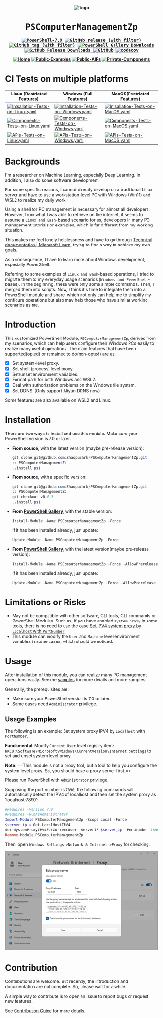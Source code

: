 <div align="center">
<strong>
<samp>

<img src="https://raw.githubusercontent.com/PowerShell/PowerShell/master/assets/av_colors_128.svg?sanitize=true" alt="logo" /> 

# PSComputerManagementZp

[![PowerShell-7.X](https://img.shields.io/badge/PowerShell-7.X-blue?logo=powershell)](https://learn.microsoft.com/en-us/powershell/)
[![GitHub release (with filter)](https://img.shields.io/github/v/release/Zhaopudark/PSComputermanagementZp?logo=github)](https://github.com/Zhaopudark/PSComputerManagementZp/releases)
[![GitHub tag (with filter)](https://img.shields.io/github/v/tag/Zhaopudark/PSComputerManagementZp?logo=github)](https://github.com/Zhaopudark/PSComputerManagementZp/tags)
[![PowerShell Gallery Downloads](https://img.shields.io/powershellgallery/dt/PSComputerManagementZp?logo=powershell&label=PowerShell%20Gallery%20downloads)](https://www.powershellgallery.com/packages/PSComputerManagementZp)
[![GitHub Release Downloads](https://img.shields.io/github/downloads/Zhaopudark/PSComputerManagementZp/total?logo=github&label=Github%20Release%20downloads)
](https://github.com/Zhaopudark/PSComputerManagementZp/releases)
[![GitHub](https://img.shields.io/github/license/Zhaopudark/PSComputerManagementZp)](https://github.com/Zhaopudark/PSComputerManagementZp/blob/main/LICENSE)
[![codecov](https://codecov.io/gh/Zhaopudark/PSComputerManagementZp/graph/badge.svg?token=6C2LZE0W5I)](https://codecov.io/gh/Zhaopudark/PSComputerManagementZp)

[![Home](https://img.shields.io/badge/Home-Home-blue)](README.md)
[![Public-Examples](https://img.shields.io/badge/Public-Examples-royalblue)](Examples/README.md)
[![Public-AIPs](https://img.shields.io/badge/Public-AIPs-orange)](Docs/APIs/README.md)
[![Private-Components](https://img.shields.io/badge/Private-Components-pink)](Docs/Components/README.md)
</samp>
</strong>
</div>

# CI Tests on multiple platforms

| Linux (Restricted Features)                                  | Windows (Full Features)                                      | MacOS(Restricted Features)                                   |
| ------------------------------------------------------------ | ------------------------------------------------------------ | ------------------------------------------------------------ |
| [![Intsallation-Tests-on-Linux.yaml](https://img.shields.io/github/actions/workflow/status/Zhaopudark/PSComputerManagementZp/Intsallation-Tests-on-Linux.yaml?label=Intsallation%20on%20Linux)](https://github.com/Zhaopudark/PSComputerManagementZp/actions/workflows/Intsallation-Tests-on-Linux.yaml) | [![Intsallation-Tests-on-Windows.yaml](https://img.shields.io/github/actions/workflow/status/Zhaopudark/PSComputerManagementZp/Intsallation-Tests-on-Windows.yaml?label=Intsallation%20on%20Windows)](https://github.com/Zhaopudark/PSComputerManagementZp/actions/workflows/Intsallation-Tests-on-Windows.yaml) | [![Intsallation-Tests-on-MacOS.yaml](https://img.shields.io/github/actions/workflow/status/Zhaopudark/PSComputerManagementZp/Intsallation-Tests-on-MacOS.yaml?label=Intsallation%20on%20MacOS)](https://github.com/Zhaopudark/PSComputerManagementZp/actions/workflows/Intsallation-Tests-on-MacOS.yaml) |
| [![Components-Tests-on-Linux.yaml](https://img.shields.io/github/actions/workflow/status/Zhaopudark/PSComputerManagementZp/Components-Tests-on-Linux.yaml?label=Components%20Tests%20on%20Linux)](https://github.com/Zhaopudark/PSComputerManagementZp/actions/workflows/Components-Tests-on-Linux.yaml) | [![Components-Tests-on-Windows.yaml](https://img.shields.io/github/actions/workflow/status/Zhaopudark/PSComputerManagementZp/Components-Tests-on-Windows.yaml?label=Components%20Tests%20on%20Windows)](https://github.com/Zhaopudark/PSComputerManagementZp/actions/workflows/Components-Tests-on-Windows.yaml) | [![Components-Tests-on-MacOS.yaml](https://img.shields.io/github/actions/workflow/status/Zhaopudark/PSComputerManagementZp/Components-Tests-on-MacOS.yaml?label=Components%20Tests%20on%20MacOS)](https://github.com/Zhaopudark/PSComputerManagementZp/actions/workflows/Components-Tests-on-MacOS.yaml) |
| [![APIs-Tests-on-Linux.yaml](https://img.shields.io/github/actions/workflow/status/Zhaopudark/PSComputerManagementZp/APIs-Tests-on-Linux.yaml?label=APIs%20Tests%20on%20Linux)](https://github.com/Zhaopudark/PSComputerManagementZp/actions/workflows/APIs-Tests-on-Linux.yaml) | [![APIs-Tests-on-Windows.yaml](https://img.shields.io/github/actions/workflow/status/Zhaopudark/PSComputerManagementZp/APIs-Tests-on-Windows.yaml?label=APIs%20Tests%20on%20Windows)](https://github.com/Zhaopudark/PSComputerManagementZp/actions/workflows/APIs-Tests-on-Windows.yaml) | [![APIs-Tests-on-MacOS.yaml](https://img.shields.io/github/actions/workflow/status/Zhaopudark/PSComputerManagementZp/APIs-Tests-on-MacOS.yaml?label=APIs%20Tests%20on%20MacOS)](https://github.com/Zhaopudark/PSComputerManagementZp/actions/workflows/APIs-Tests-on-MacOS.yaml) |

# Backgrounds

I'm a researcher on Machine Learning, especially Deep Learning. In addition, I also do some software development. 

For some specific reasons, I cannot directly develop on a traditional Linux server and have to use a workstation-level PC with Windows (Win11) and WSL2 to realize my daily work. 

Using a shell for PC management is necessary for almost all developers. However, from what I was able to retrieve on the internet, it seems to assume a `Linux and Bash`-based scenario for us, developers in many PC management tutorials or examples, which is far different from my working situation.

This makes me feel lonely helplessness and have to go through [Technical documentation | Microsoft Learn](https://learn.microsoft.com/en-us/docs/), trying to find a way to achieve my own goals.

As a consequence, I have to learn more about Windows development, especially PowerShell. 

Referring to some examples of `Linux and Bash`-based operations, I tried to migrate them to my everyday usage scenarios (`Windows and PowerShell`-based). In the beginning, these were only some simple commands. Then, I merged them into scripts. Now, I think it's time to integrate them into a PowerShell module and share, which not only can help me to simplify my configure operations but also may help those who have similar working scenarios as me.  

# Introduction

This customized PowerShell Module, `PSComputerManagementZp`, derives from my scenarios, which can help users configure their Windows PCs easily to realize many useful operations. The main features that have been supported(opted) or remained to do(non-opted) are as:

- [x] Set system-level proxy.
- [x] Set shell (process) level proxy.
- [x] Set/unset environment variables.
- [x] Format path for both Windows and WSL2.
- [x] Deal with authorization problems on the Windows file system.
- [x] Set DDNS. (Only support Aliyun DDNS now)

Some features are also available on WSL2 and Linux.

# Installation
There are two ways to install and use this module. Make sure your PowerShell version is 7.0 or later.

- **From source**, with the latest version (maybe pre-release version):

  ```powershell
  git clone git@github.com:Zhaopudark/PSComputerManagementZp.git
  cd PSComputerManagementZp
  ./install.ps1
  ```

- **From source**, with a specific version:

  ```powershell
  git clone git@github.com:Zhaopudark/PSComputerManagementZp.git
  cd PSComputerManagementZp
  git checkout v0.0.3
  ./install.ps1
  ```
  
- **From [PowerShell Gallery](https://www.powershellgallery.com/)**, with the stable version:

  ```powershell
  Install-Module -Name PSComputerManagementZp -Force
  ```
  If it has been installed already, just update:
  ```powershell
  Update-Module -Name PSComputerManagementZp -Force
  ```

- **From [PowerShell Gallery](https://www.powershellgallery.com/)**, with the latest version(maybe pre-release version):

  ```powershell
  Install-Module -Name PSComputerManagementZp -Force -AllowPrerelease
  ```
  If it has been installed already, just update:
  ```powershell
  Update-Module -Name PSComputerManagementZp -Force -AllowPrerelease
  ```

# Limitations or Risks

- May not be compatible with other software, CLI tools, CLI commands or PowerShell Modules. Such as, if you have enabled `system proxy` in some tools, there is no need to use the case [Set IPV4 system proxy by `Localhost` with `PortNumber`](https://github.com/Zhaopudark/PSComputerManagementZp/blob/main/Examples/README.md#set-system-proxy-ipv4-by-localhost-with-portnumber).
- This module can modify the `User` and `Machine` level environment variables in some cases, which should be noticed.

# Usage

After installation of this module, you can realize many PC management operations easily. See the [samples](Examples/README.md) for more details and more samples.

Generally, the prerequisites are:

- Make sure your PowerShell version is 7.0 or later.
- Some cases need `Administrator` privilege.

## Usage Examples
The following is an example: Set system proxy IPV4 by `Localhost` with `PortNumber`.

**Fundamental**: Modify `Current User` level registry items  `HKCU:\Software\Microsoft\Windows\CurrentVersion\Internet Settings` to set and unset system level proxy.

**Note**: ==This module is not a proxy tool, but a tool to help you configure the system level proxy. So, you should have a proxy server first.==

Please run PowerShell with `Administrator` privilege. 

Supposing the port number is `7890`, the following commands will automatically detect the IPV4 of localhost and then set the system proxy as 'localhost:7890':

```powershell
#Requires -Version 7.0
#Requires -RunAsAdministrator
Import-Module PSComputerManagementZp -Scope Local -Force
$server_ip = Get-LocalHostIPV4
Set-SystemProxyIPV4ForCurrentUser -ServerIP $server_ip -PortNumber 7890
Remove-Module PSComputerManagementZp
```

Then, open `Windows Settings->Network & Internet->Proxy` for checking:

<img src="./Assets/README.assets/image-20230703160155455.png" alt="image-20230703160155455" style="zoom:67%;" />

# Contribution

Contributions are welcome. But recently, the introduction and documentation are not complete. So, please wait for a while.

A simple way to contribute is to open an issue to report bugs or request new features.

See [Contribution Guide](CONTRIBUTION.md) for more details.
